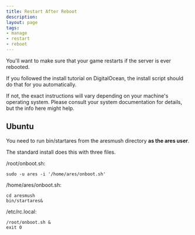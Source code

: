 ```yaml
---
title: Restart After Reboot
description: 
layout: page
tags:
- manage
- restart
- reboot
---
```


You'll want to make sure that your game restarts if the server is ever rebooted. 

If you followed the install tutorial on DigitalOcean, the install script should do that for you automatically.

If not, the exact instructions will vary depending on your machine's operating system. Please consult your system documentation for details, but the info here might help.

## Ubuntu

You need to run bin/startares from the aresmush directory **as the ares user**.

The standard install does this with three files.

/root/onboot.sh:

    sudo -u ares -i '/home/ares/onboot.sh'
    
/home/ares/onboot.sh:

    cd aresmush
    bin/startares&

/etc/rc.local:

    /root/onboot.sh &
    exit 0